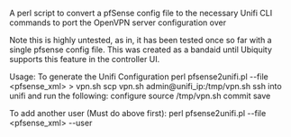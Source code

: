 A perl script to convert a pfSense config file to the necessary Unifi CLI commands to port the OpenVPN server configuration over

Note this is highly untested, as in, it has been tested once so far with a single pfsense config file.   This was created as a bandaid until Ubiquity supports this feature in the controller UI.

Usage:
To generate the Unifi Configuration
perl pfsense2unifi.pl --file <pfsense_xml> > vpn.sh
scp vpn.sh admin@unifi_ip:/tmp/vpn.sh
ssh into unifi and run the following:
configure
source /tmp/vpn.sh
commit
save

To add another user (Must do above first): 
perl pfsense2unifi.pl --file <pfsense_xml> --user <username>
